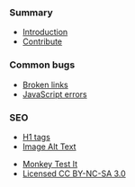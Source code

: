 ### Summary

* [Introduction](README.md)
* [Contribute](pages/summary/contribute.md)

### Common bugs
* [Broken links](pages/bugs/brokenlinks.md)
* [JavaScript errors](pages/bugs/javascript.md)

### SEO
<!--* [Page title]()
* [Page description]()-->
* [H1 tags](pages/search-engine-optimization/heading.md)
* [Image Alt Text](pages/search-engine-optimization/img.md)

<!--
### Performance
* [Page weight]()
* [Asset Count]()
* [Compression]()


### Security
* [SSL Safety]()-->


* [Monkey Test It](https://monkeytest.it)
* [Licensed CC BY-NC-SA 3.0](https://creativecommons.org/licenses/by-nc-sa/3.0/)